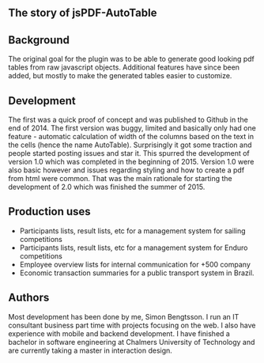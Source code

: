 The story of jsPDF-AutoTable
--------

## Background
The original goal for the plugin was to be able to generate good looking pdf tables from raw javascript objects. Additional features have since been added, but mostly to make the generated tables easier to customize.

## Development
The first was a quick proof of concept and was published to Github in the end of 2014. The first version was buggy, limited and basically only had one feature - automatic calculation of width of the columns based on the text in the cells (hence the name AutoTable). Surprisingly it got some traction and people started posting issues and star it. This spurred the development of version 1.0 which was completed in the beginning of 2015. Version 1.0 were also basic however and issues regarding styling and how to create a pdf from html were common. That was the main rationale for starting the development of 2.0 which was finished the summer of 2015.

## Production uses
- Participants lists, result lists, etc for a management system for sailing competitions
- Participants lists, result lists, etc for a management system for Enduro competitions
- Employee overview lists for internal communication for +500 company
- Economic transaction summaries for a public transport system in Brazil.

## Authors
Most development has been done by me, Simon Bengtsson. I run an IT consultant business part time with projects focusing on the web. I also have experience with mobile and backend development. I have finished a bachelor in software engineering at Chalmers University of Technology and are currently taking a master in interaction design.